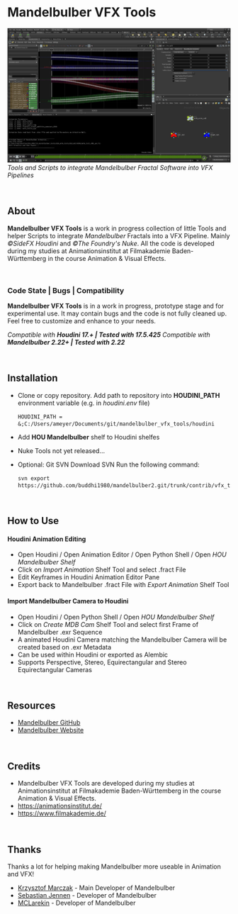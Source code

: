 Mandelbulber VFX Tools
==========================
![Mandelbulber VFX Tools banner image](img/hou_screenshot.jpg)
*Tools and Scripts to integrate Mandelbulber Fractal Software into VFX Pipelines*

<br>

## About
**Mandelbulber VFX Tools** is a work in progress collection of little Tools and helper Scripts to integrate *Mandelbulber* Fractals into a VFX Pipeline.
Mainly *©SideFX Houdini* and *©The Foundry's Nuke*.
All the code is developed during my studies at Animationsinstitut at Filmakademie Baden-Württemberg in the course Animation & Visual Effects.

<br>

### Code State | Bugs | Compatibility
**Mandelbulber VFX Tools** is in a work in progress, prototype stage and for experimental use.
It may contain bugs and the code is not fully cleaned up. Feel free to customize and enhance to your needs.

*Compatible with **Houdini 17.+ | Tested with 17.5.425***
*Compatible with **Mandelbulber 2.22+ | Tested with 2.22***

<br>

## Installation
* Clone or copy repository.
Add path to repository into **HOUDINI_PATH** environment variable (e.g. in *houdini.env* file)
    ```
    HOUDINI_PATH = &;C:/Users/ameyer/Documents/git/mandelbulber_vfx_tools/houdini
    ```
* Add **HOU Mandelbulber** shelf to Houdini shelfes

* Nuke Tools not yet released...

* Optional: Git SVN
Download SVN
Run the following command:
	```
	svn export https://github.com/buddhi1980/mandelbulber2.git/trunk/contrib/vfx_tools
	```

<br>

## How to Use
#### Houdini Animation Editing
* Open Houdini / Open Animation Editor / Open Python Shell / Open *HOU Mandelbulber Shelf*
* Click on *Import Animation* Shelf Tool and select .fract File
* Edit Keyframes in Houdini Animation Editor Pane
* Export back to Mandelbulber .fract File with *Export Animation* Shelf Tool

#### Import Mandelbulber Camera to Houdini
* Open Houdini / Open Python Shell / Open *HOU Mandelbulber Shelf*
* Click on *Create MDB Cam* Shelf Tool and select first Frame of Mandelbulber .exr Sequence
* A animated Houdini Camera matching the Mandelbulber Camera will be created based on .exr Metadata
* Can be used within Houdini or exported as Alembic
* Supports Perspective, Stereo, Equirectangular and Stereo Equirectangular Cameras

<br>

## Resources
* [Mandelbulber GitHub](https://github.com/buddhi1980/mandelbulber2)
* [Mandelbulber Website](https://www.mandelbulber.com/)

<br>

## Credits
* Mandelbulber VFX Tools are developed during my studies at Animationsinstitut at Filmakademie Baden-Württemberg in the course Animation & Visual Effects.
* https://animationsinstitut.de/
* https://www.filmakademie.de/

<br>

## Thanks
Thanks a lot for helping making Mandelbulber more useable in Animation and VFX!
* [Krzysztof Marczak](https://github.com/buddhi1980) - Main Developer of Mandelbulber
* [Sebastian Jennen](https://github.com/buddhi1980) - Developer of Mandelbulber
* [MCLarekin](https://github.com/mclarekin) - Developer of Mandelbulber

<br>